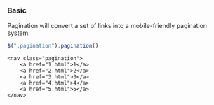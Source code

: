 ### Basic

Pagination will convert a set of links into a mobile-friendly pagination system:

```javascript
$(".pagination").pagination();
```

```markup
<nav class="pagination">
	<a href="1.html">1</a>
	<a href="2.html">2</a>
	<a href="3.html">3</a>
	<a href="4.html">4</a>
	<a href="5.html">5</a>
</nav>
```
